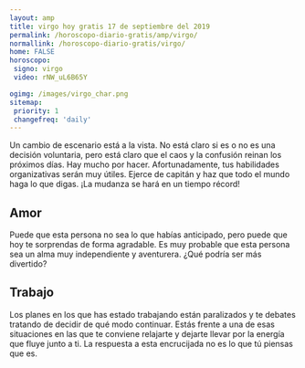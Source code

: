 ```yaml
---
layout: amp
title: virgo hoy gratis 17 de septiembre del 2019 
permalink: /horoscopo-diario-gratis/amp/virgo/
normallink: /horoscopo-diario-gratis/virgo/
home: FALSE
horoscopo:
 signo: virgo
 video: rNW_uL6B65Y

ogimg: /images/virgo_char.png
sitemap:
 priority: 1
 changefreq: 'daily'
---
```



Un cambio de escenario está a la vista. No está claro si es o no es una decisión voluntaria, pero está claro que el caos y la confusión reinan los próximos días. Hay mucho por hacer. Afortunadamente, tus habilidades organizativas serán muy útiles. Ejerce de capitán y haz que todo el mundo haga lo que digas. ¡La mudanza se hará en un tiempo récord!

## Amor

Puede que esta persona no sea lo que habías anticipado, pero puede que hoy te sorprendas de forma agradable. Es muy probable que esta persona sea un alma muy independiente y aventurera. ¿Qué podría ser más divertido?

## Trabajo

Los planes en los que has estado trabajando están paralizados y te debates tratando de decidir de qué modo continuar. Estás frente a una de esas situaciones en las que te conviene relajarte y dejarte llevar por la energía que fluye junto a ti. La respuesta a esta encrucijada no es lo que tú piensas que es.
